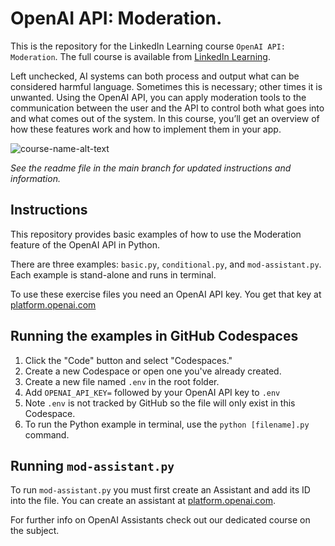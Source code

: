 # OpenAI API: Moderation.
This is the repository for the LinkedIn Learning course `OpenAI API: Moderation`. The full course is available from [LinkedIn Learning][lil-course-url].

Left unchecked, AI systems can both process and output what can be considered harmful language. Sometimes this is necessary; other times it is unwanted. Using the OpenAI API, you can apply moderation tools to the communication between the user and the API to control both what goes into and what comes out of the system. In this course, you’ll get an overview of how these features work and how to implement them in your app.

![course-name-alt-text][lil-thumbnail-url] 

_See the readme file in the main branch for updated instructions and information._
## Instructions
This repository provides basic examples of how to use the Moderation feature of the OpenAI API in Python.

There are three examples: `basic.py`, `conditional.py`, and `mod-assistant.py`. Each example is stand-alone and runs in terminal.

To use these exercise files you need an OpenAI API key. You get that key at [platform.openai.com](https://platform.openai.com)

## Running the examples in GitHub Codespaces
1. Click the "Code" button and select "Codespaces."
2. Create a new Codespace or open one you've already created.
3. Create a new file named `.env` in the root folder.
4. Add `OPENAI_API_KEY=` followed by your OpenAI API key to `.env`
5. Note `.env` is not tracked by GitHub so the file will only exist in this Codespace.
6. To run the Python example in terminal, use the `python [filename].py` command.

## Running `mod-assistant.py`
To run `mod-assistant.py` you must first create an Assistant and add its ID into the file. You can create an assistant at [platform.openai.com](https://platform.openai.com). 

For further info on OpenAI Assistants check out our dedicated course on the subject.

[0]: # (Replace these placeholder URLs with actual course URLs)

[lil-course-url]: https://www.linkedin.com/learning/openai-api-moderation
[lil-thumbnail-url]: https://media.licdn.com/dms/image/D560DAQEOeWMzlRnrkQ/learning-public-crop_675_1200/0/1704244853724?e=2147483647&v=beta&t=R3orOYQGHE5MmQjPcuUvNvqd-KKh5y0maSqLcDIACVQ

